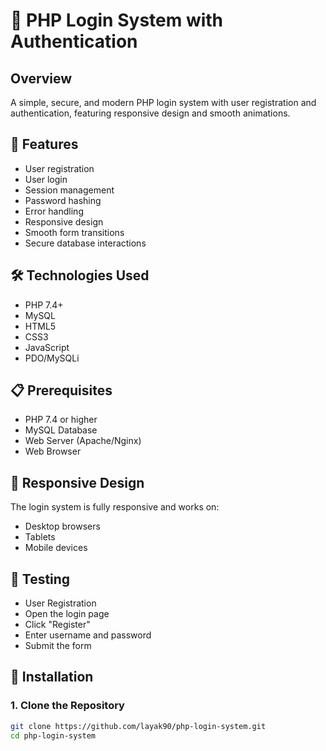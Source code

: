 # 🔐 PHP Login System with Authentication

## Overview

A simple, secure, and modern PHP login system with user registration and authentication, featuring responsive design and smooth animations.

## 🌟 Features

- User registration
- User login
- Session management
- Password hashing
- Error handling
- Responsive design
- Smooth form transitions
- Secure database interactions

## 🛠 Technologies Used

- PHP 7.4+
- MySQL
- HTML5
- CSS3
- JavaScript
- PDO/MySQLi

## 📋 Prerequisites

- PHP 7.4 or higher
- MySQL Database
- Web Server (Apache/Nginx)
- Web Browser

## 📱 Responsive Design
The login system is fully responsive and works on:

- Desktop browsers
- Tablets
- Mobile devices

## 🧪 Testing

- User Registration
- Open the login page
- Click "Register"
- Enter username and password
- Submit the form

## 🚀 Installation

### 1. Clone the Repository

```bash
git clone https://github.com/layak90/php-login-system.git
cd php-login-system

